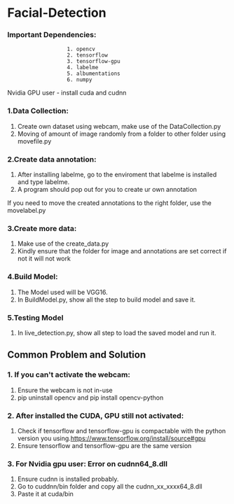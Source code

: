 # Facial-Detection

### Important Dependencies:
                       1. opencv 
                       2. tensorflow 
                       3. tensorflow-gpu
                       4. labelme
                       5. albumentations
                       6. numpy

Nvidia GPU user - install cuda and cudnn 


### 1.Data Collection:

1. Create own dataset using webcam, make use of the DataCollection.py
2. Moving of amount of image randomly from a folder to other folder using movefile.py

### 2.Create data annotation:

1. After installing labelme, go to the enviroment that labelme is installed and type labelme.
2. A program should pop out for you to create ur own annotation

If you need to move the created annotations to the right folder, use the movelabel.py

### 3.Create more data:

1. Make use of the create_data.py
2. Kindly ensure that the folder for image and annotations are set correct if not it will not work

### 4.Build Model:

1. The Model used will be VGG16.
2. In BuildModel.py, show all the step to build model and save it. 

### 5.Testing Model
1. In live_detection.py, show all step to load the saved model and run it.


## Common Problem and Solution

### 1. If you can't activate the webcam: 
1. Ensure the webcam is not in-use
2. pip uninstall opencv and pip install opencv-python

### 2.  After installed the CUDA, GPU still not activated:
1. Check if tensorflow and tensorflow-gpu is compactable with the python version you using.https://www.tensorflow.org/install/source#gpu 
2. Ensure tensorflow and tensorflow-gpu are the same version 

### 3. For Nvidia gpu user: Error on cudnn64_8.dll
1. Ensure cudnn is installed probably.
2. Go to cuddnn/bin folder and copy all the cudnn_xx_xxxx64_8.dll
3. Paste it at cuda/bin
                        
